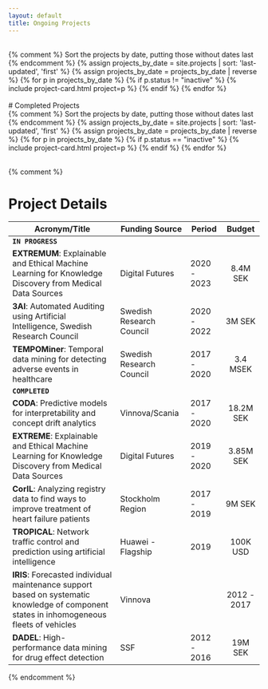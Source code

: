 ```yaml
---
layout: default
title: Ongoing Projects
---
```

<br>
<div class="card-columns">
    {% comment %}
    Sort the projects by date, putting those without dates last
    {% endcomment %}
    {% assign projects_by_date = site.projects | sort: 'last-updated', 'first' %}
    {% assign projects_by_date = projects_by_date | reverse %}
    {% for p in projects_by_date %}
        {% if p.status != "inactive" %}
            {% include project-card.html project=p %}
        {% endif %}
    {% endfor %}
</div>

<br>
# Completed Projects

<div class="card-columns">
    {% comment %}
    Sort the projects by date, putting those without dates last
    {% endcomment %}
    {% assign projects_by_date = site.projects | sort: 'last-updated', 'first' %}
    {% assign projects_by_date = projects_by_date | reverse %}
    {% for p in projects_by_date %}
        {% if p.status == "inactive" %}
            {% include project-card.html project=p %}
        {% endif %}
    {% endfor %}
</div>

<br>

{% comment %}
# Project Details

|Acronym/Title|Funding Source| Period| Budget|
|---|---|---|:---:|
| **`IN PROGRESS`** |  |  |  |
| **EXTREMUM**: Explainable and Ethical Machine Learning for Knowledge Discovery from Medical Data Sources  | Digital Futures | 2020 - 2023 | 8.4M SEK |
| **3AI**: Automated Auditing using Artificial Intelligence, Swedish Research Council | Swedish Research Council | 2020 - 2022 | 3M SEK |
| **TEMPOMiner**: Temporal data mining for detecting adverse events in healthcare | Swedish Research Council | 2017 - 2020 | 3.4 MSEK |
| **`COMPLETED`** |  |  |  |
| **CODA**: Predictive models for interpretability and concept drift analytics | Vinnova/Scania | 2017 - 2020 | 18.2M SEK |
| **EXTREME**: Explainable and Ethical Machine Learning for Knowledge Discovery from Medical Data Sources | Digital Futures | 2019 - 2020 | 3.85M SEK |
| **CorIL**: Analyzing registry data to find ways to improve treatment of heart failure patients | Stockholm Region | 2017 - 2019 | 9M SEK |
| **TROPICAL**: Network traffic control and prediction using artificial intelligence | Huawei - Flagship | 2019 | 100K USD |
| **IRIS**: Forecasted individual maintenance support based on systematic knowledge of component states in inhomogeneous fleets of vehicles | Vinnova |  | 2012 - 2017 | - |
| **DADEL**: High-performance data mining for drug effect detection | SSF | 2012 - 2016 | 19M SEK |

{% endcomment %}
